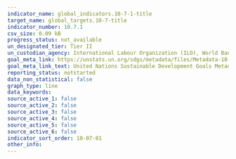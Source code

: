 ```yaml
---
indicator_name: global_indicators.10-7-1-title
target_name: global_targets.10-7-title
indicator_number: 10.7.1
csv_size: 0.09 kB
progress_status: not_available
un_designated_tier: Tier II
un_custodian_agency: International Labour Organization (ILO), World Bank (WB)
goal_meta_link: https://unstats.un.org/sdgs/metadata/files/Metadata-10-07-01.pdf
goal_meta_link_text: United Nations Sustainable Development Goals Metadata (PDF 4.0 MB)
reporting_status: notstarted
data_non_statistical: false
graph_type: line
data_keywords:  
source_active_1: false
source_active_2: false
source_active_3: false
source_active_4: false
source_active_5: false
source_active_6: false
indicator_sort_order: 10-07-01
other_info: 
---
```

